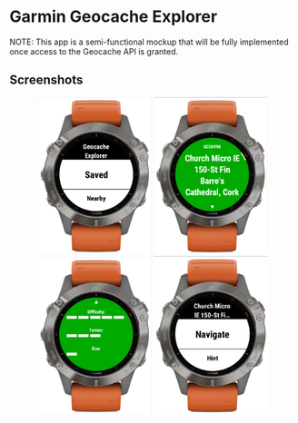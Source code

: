 # Garmin Geocache Explorer

NOTE: This app is a semi-functional mockup that will be fully implemented once access to the Geocache API is granted.

## Screenshots

<p align="center">
  <img src="graphics/screenshots/screenshot0.png" width="200" />
  <img src="graphics/screenshots/screenshot1.png" width="200" />
  <img src="graphics/screenshots/screenshot2.png" width="200" />
  <img src="graphics/screenshots/screenshot3.png" width="200" />
</p>
